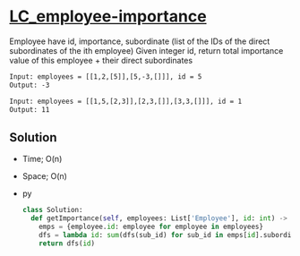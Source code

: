 # [LC_employee-importance](https://leetcode.com/problems/employee-importance)

Employee have id, importance, subordinate (list of the IDs of the direct subordinates of the ith employee)
Given integer id, return total importance value of this employee + their direct subordinates

```txt
Input: employees = [[1,2,[5]],[5,-3,[]]], id = 5
Output: -3

Input: employees = [[1,5,[2,3]],[2,3,[]],[3,3,[]]], id = 1
Output: 11
```

## Solution

* Time; O(n)
* Space; O(n)

* py

  ```py
  class Solution:
    def getImportance(self, employees: List['Employee'], id: int) -> int:
      emps = {employee.id: employee for employee in employees}
      dfs = lambda id: sum(dfs(sub_id) for sub_id in emps[id].subordinates) + emps[id].importance
      return dfs(id)
  ```
